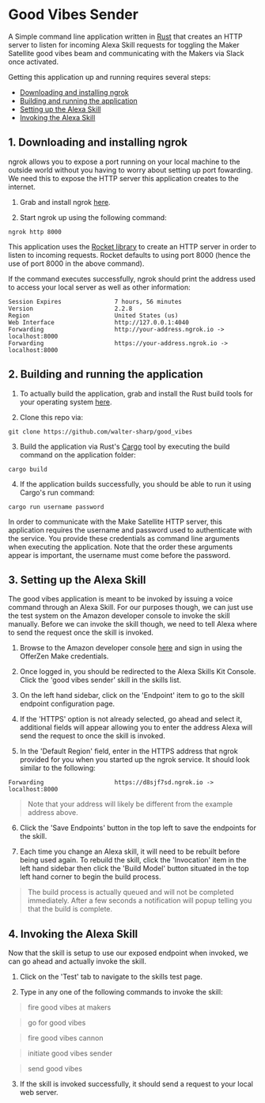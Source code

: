 # Good Vibes Sender

A Simple command line application written in [Rust](https://www.rust-lang.org) that creates an HTTP server to listen for incoming Alexa Skill requests for toggling the Maker Satellite good vibes beam and communicating with the Makers via Slack once activated.

Getting this application up and running requires several steps:

 - [Downloading and installing ngrok](#1-downloading-and-installing-ngrok)
 - [Building and running the application](#2-building-and-running-the-application)
 - [Setting up the Alexa Skill](#3-setting-up-the-alexa-skill)
 - [Invoking the Alexa Skill](#4-invoking-the-alexa-skill)
 
## 1. Downloading and installing ngrok

ngrok allows you to expose a port running on your local machine to the outside world without you having to worry about setting up port fowarding. We need this to expose the HTTP server this application creates to the internet.

1. Grab and install ngrok [here](https://dashboard.ngrok.com/get-started). 

2. Start ngrok up using the following command:
```
ngrok http 8000
```
This application uses the [Rocket library](https://rocket.rs/) to create an HTTP server in order to listen to incoming requests. Rocket defaults to using port 8000 (hence the use of port 8000 in the above command).

If the command executes successfully, ngrok should print the address used to access your local server as well as other information:
```
Session Expires               7 hours, 56 minutes
Version                       2.2.8
Region                        United States (us)
Web Interface                 http://127.0.0.1:4040
Forwarding                    http://your-address.ngrok.io -> localhost:8000
Forwarding                    https://your-address.ngrok.io -> localhost:8000
```
## 2. Building and running the application

1. To actually build the application, grab and install the Rust build tools for your operating system [here](https://www.rust-lang.org/en-US/install.html).

2. Clone this repo via:
```
git clone https://github.com/walter-sharp/good_vibes
```

3. Build the application via Rust's [Cargo](https://doc.rust-lang.org/cargo/index.html) tool by executing the build command on the application folder:
```
cargo build
```

4. If the application builds successfully, you should be able to run it using Cargo's run command:
```
cargo run username password
```
In order to communicate with the Make Satellite HTTP server, this application requires the username and password used to authenticate with the service. You provide these credentials as command line arguments when executing the application. Note that the order these arguments appear is important, the username must come before the password.

## 3. Setting up the Alexa Skill

The good vibes application is meant to be invoked by issuing a voice command through an Alexa Skill. For our purposes though, we can just use the test system on the Amazon developer console to invoke the skill manually. Before we can invoke the skill though, we need to tell Alexa where to send the request once the skill is invoked.

1. Browse to the Amazon developer console [here](https://developer.amazon.com/alexa) and sign in using the OfferZen Make credentials.

2. Once logged in, you should be redirected to the Alexa Skills Kit Console. Click the 'good vibes sender' skill in the skills list.

3. On the left hand sidebar, click on the 'Endpoint' item to go to the skill endpoint configuration page.

4. If the 'HTTPS' option is not already selected, go ahead and select it, additional fields will appear allowing you to enter the address Alexa will send the request to once the skill is invoked.

5. In the 'Default Region' field, enter in the HTTPS address that ngrok provided for you when you started up the ngrok service. It should look similar to the following:
```
Forwarding                    https://d8sjf7sd.ngrok.io -> localhost:8000
```

> Note that your address will likely be different from the example address above.

6. Click the 'Save Endpoints' button in the top left to save the endpoints for the skill.

7. Each time you change an Alexa skill, it will need to be rebuilt before being used again. To rebuild the skill, click the 'Invocation' item in the left hand sidebar then click the 'Build Model' button situated in the top left hand corner to begin the build process.
> The build process is actually queued and will not be completed immediately. After a few seconds a notification will popup telling you that the build is complete.

## 4. Invoking the Alexa Skill

Now that the skill is setup to use our exposed endpoint when invoked, we can go ahead and actually invoke the skill.

1. Click on the 'Test' tab to navigate to the skills test page.

2. Type in any one of the following commands to invoke the skill:

> fire good vibes at makers

> go for good vibes

> fire good vibes cannon

> initiate good vibes sender

> send good vibes

3. If the skill is invoked successfully, it should send a request to your local web server.